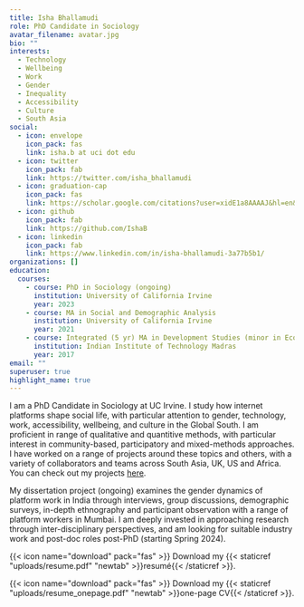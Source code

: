 ```yaml
---
title: Isha Bhallamudi
role: PhD Candidate in Sociology
avatar_filename: avatar.jpg
bio: ""
interests:
  - Technology
  - Wellbeing
  - Work
  - Gender
  - Inequality
  - Accessibility
  - Culture
  - South Asia
social:
  - icon: envelope
    icon_pack: fas
    link: isha.b at uci dot edu
  - icon: twitter
    icon_pack: fab
    link: https://twitter.com/isha_bhallamudi
  - icon: graduation-cap
    icon_pack: fas
    link: https://scholar.google.com/citations?user=xidE1a8AAAAJ&hl=en&oi=ao
  - icon: github
    icon_pack: fab
    link: https://github.com/IshaB
  - icon: linkedin
    icon_pack: fab
    link: https://www.linkedin.com/in/isha-bhallamudi-3a77b5b1/
organizations: []
education:
  courses:
    - course: PhD in Sociology (ongoing)
      institution: University of California Irvine
      year: 2023
    - course: MA in Social and Demographic Analysis
      institution: University of California Irvine
      year: 2021
    - course: Integrated (5 yr) MA in Development Studies (minor in Economics)
      institution: Indian Institute of Technology Madras
      year: 2017
email: ""
superuser: true
highlight_name: true
---
```

I am a PhD Candidate in Sociology at UC Irvine. I study how internet platforms shape social life, with particular attention to gender, technology, work, accessibility, wellbeing, and culture in the Global South. I am proficient in range of qualitative and quantitive methods, with particular interest in community-based, participatory and mixed-methods approaches. I have worked on a range of projects around these topics and others, with a variety of collaborators and teams across South Asia, UK, US and Africa. You can check out my projects [here](/#projects). 

My dissertation project (ongoing) examines the gender dynamics of platform work in India through interviews, group discussions, demographic surveys, in-depth ethnography and participant observation with a range of platform workers in Mumbai. I am deeply invested in approaching research through inter-disciplinary perspectives, and am looking for suitable industry work and post-doc roles post-PhD (starting Spring 2024).

{{< icon name="download" pack="fas" >}} Download my {{< staticref "uploads/resume.pdf" "newtab" >}}resumé{{< /staticref >}}.

{{< icon name="download" pack="fas" >}} Download my {{< staticref "uploads/resume_onepage.pdf" "newtab" >}}one-page CV{{< /staticref >}}.

